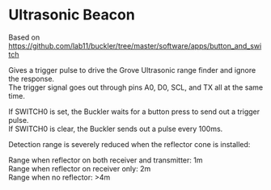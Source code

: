Ultrasonic Beacon  
==============

Based on  
https://github.com/lab11/buckler/tree/master/software/apps/button_and_switch

Gives a trigger pulse to drive the Grove Ultrasonic range finder and ignore the response.  
The trigger signal goes out through pins A0, D0, SCL, and TX all at the same time.  

If SWITCH0 is set, the Buckler waits for a button press to send out a trigger pulse.  
If SWITCH0 is clear, the Buckler sends out a pulse every 100ms.  

Detection range is severely reduced when the reflector cone is installed:  

Range when reflector on both receiver and transmitter: 1m  
Range when reflector on receiver only: 2m  
Range when no reflector: >4m  
